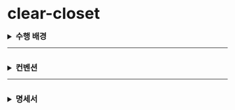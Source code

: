 <div style="font-size: 36px; font-weight: bold;">
clear-closet
</div>

<br>

<details>
<summary style="font-size: 18px; font-weight: bold;">수행 배경</summary>
<div markdown="1">
## [ 프로젝트 주제 ]

옷장 정리 프로젝트 - 판매는 비싸게, 구입은 저렴하게!

(놀부심보 프로젝트)

## [ 기획 배경 ]** 

옷장 속에 오랫동안 입지 않은 묵은 의류들, 결국에는 의류 수거함에 넣게 되는 경우가 많습니다. 이러한 문제를 해결하기 위해 저희는 중고 의류 거래에 AI기술을 도입하였습니다. 사용자들에게 보다 효율적인 거래 환경을 제공함으로서 두 가지 문제를 해결하고자 합니다.

1. **무분별하게 버려지는 의류**
    
    많은 사람들이 입지 않는 옷을 버리거나 방치하는 경우가 많습니다. 이는 자원 낭비와 환경 오염의 원인이 됩니다.
    
     → AI를 이용하여 옷의 가격를 책정하고, 적절한 가격으로 중고 거래를 촉진함으로써 자원 낭비를 줄입니다.
    
2. **AI 의류 인식 기술로 시간 절약** 
    
    중고 옷 거래 시 비슷한 스타일의 옷을 찾는데 많은 시간이 소요됩니다.
    
    → AI 기반 스타일 매칭 알고리즘을 도입하여 사용자가 원하는 스타일의 옷을 빠르고 정확하게 찾을 수 있도록 돕습니다.
    

## [ 목표 ]
1. AI 기술의 합리적 가격 제시로 판매자와 구매자의 만족도 상승
2. 판매자 → 사진을 올리면 AI가 가격을 책정한 후 판매자의 동의 하에 가격 설정되고,
    추가적인 내용이 필요한 판매자는 설명을 작성할 수 있도록 합니다. 
3. 구매자 → 원하는 의류의 사진을 게시하면, DB를 통해 비슷한 의류를 자동으로 보여
    주고 구매의향이 있는 판매자와의 연결을 돕도록 합니다.
4. 관리자 → 과소비로 인한 사회적, 환경적 문제를 해결하고, 합리적인 거래 플랫폼을 사
    용자들에게 제공합니다.

## [ 주요 기능 ]
1. 중고  의류 거래 (판매 & 구매)
2. 의류 추천 시스템 (중고 의류 & 새 상품)
3. 거래 가격 자동 책정 AI 기술
4. 지역 커뮤니티 기능
5. 구매 문의 알람 기능
6. 안전한 거래를 위한 판매자 조회 기능 
7. 회원 정보 기능 - 로그인(간편 로그인), 회원가입 및 탈퇴, 마이페이지, 구매 및 판매 내역 목록

</div>
</details>

<hr>
<br>

<details>
<summary style="font-size: 18px; font-weight: bold;">컨벤션</summary>
<div markdown="1">

## **컨벤션 관리**

### 브랜치명

- ex) **feat/{이슈 키}-{BE/FE}-{이슈 요약}**
- **master** / **main** - 제품으로 출시 및 배포가 가능한 상태인 브랜치 → 최종 결과물 제출 용도
- **develop** - 다음 출시 버전을 개발하는 브랜치 → 기능 완성 후 중간에 취합하는 용도
- **feature** - 각종 기능을 개발하는 브랜치 → feat/login, feat/join 등으로 기능 분류 후 작업
- **hotfix** - 출시 버전에서 발생한 버그를 수정하는 브랜치

### Commit

- **Init**
    - 새로 브랜치를 생성하여 처음으로 커밋을 하는 경우
    - (예) `Init: Create feat/S09P11A203-52-document-scan branch`
- **Chore**
    - 그래들(Gradle) 또는 `package.json` 파일에 의존성을 추가하거나 수정하는 경우
    - 도커(Docker) 파일을 추가하거나 수정하는 경우
    - 기타 설정 파일을 추가하거나 수정하는 경우
    - (예) `Chore: Add env.yml file`
- **Feat**
    - 새로운 기능을 추가한 경우
    - CSS 또는 스타일을 수정한 경우
    - (예) `Feat: Add document scan feature`
- **Fix**
    - 버그를 고친 경우
    - 급하게 치명적인 버그를 고쳐야 하는 경우
    - (예) `Fix: Modify word addition bug`
- **Merge**
    - 브랜치에서 기능 구현 완료 후 다른 브랜치와 통합하는 경우
    - (예) `Merge: Merge feat/S09P11A203-52-document-scan branch to develop branch`
- **Refactor**
    - 효율적인 코드를 위해 코드 수정 및 리팩토링을 진행한 경우
    - 파일을 삭제하는 작업만 수행하는 경우
    - 파일, 폴더명을 수정하거나 옮기는 작업만 진행한 경우
    - (예) `Refactor: Modify folder structure`
- **Test**
    - 기능에 대한 테스트 코드를 작성하는 경우
    - (예) `Test: Add funding test code`

</div>
</details>

<hr>
<br>

<details>
<summary style="font-size: 18px; font-weight: bold;">명세서</summary>
<div markdown="1">

[요구사항 정의서](https://www.notion.so/7f159ce1e6eb43858891f4fd26317189?pvs=21)  
[기능 명세서](https://www.notion.so/964b0520ee4646188cb94e0b9fc5387b?pvs=21)  
[**ERD**](https://www.erdcloud.com/d/53ceCuGvDutkGREKx)  
[API 명세서](https://www.notion.so/54d1234ab07e4234be30d89afd116e2f?pvs=21)  
[화면 명세서](https://www.figma.com/design/x8CNcM9SLs7MjAymVrHUBB/Clear-Closet-Project?node-id=0-1&t=nBmW33Xr95C9nooL-1)  

</div>
</details>

